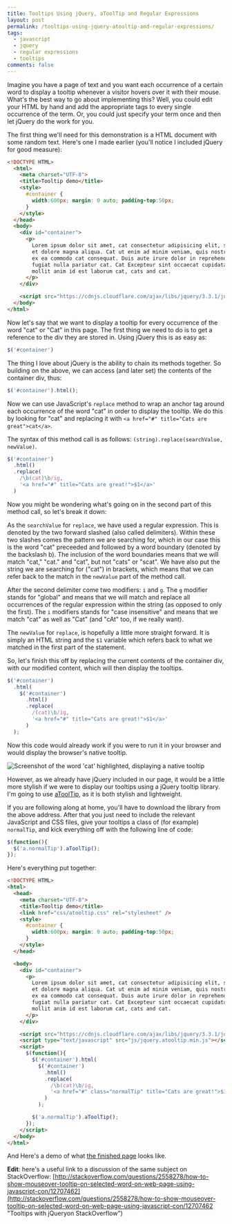 ```yaml
---
title: Tooltips Using jQuery, aToolTip and Regular Expressions
layout: post
permalink: /tooltips-using-jquery-atooltip-and-regular-expressions/
tags:
  - javascript
  - jquery
  - regular expressions
  - tooltips
comments: false
---
```


Imagine you have a page of text and you want each occurrence of a certain word to display a tooltip whenever a visitor hovers over it with their mouse. What's the best way to go about implementing this? Well, you could edit your HTML by hand and add the appropriate tags to every single occurrence of the term. Or, you could just specify your term once and then let jQuery do the work for you.

The first thing we'll need for this demonstration is a HTML document with some random text. Here's one I made earlier (you'll notice I included jQuery for good measure):

```html
<!DOCTYPE HTML>
  <html>
    <meta charset="UTF-8">
    <title>Tooltip demo</title>
    <style>
      #container {
        width:600px; margin: 0 auto; padding-top:50px;
      }
    </style>
  </head>
  <body>
    <div id="container">
      <p>
        Lorem ipsum dolor sit amet, cat consectetur adipisicing elit, sed do eiusmod tempor cat incididunt ut labore
        et dolore magna aliqua. Cat ut enim ad minim veniam, quis nostrud exercitation ullamco laboris nisi ut aliquip
        ex ea commodo cat consequat. Duis aute irure dolor in reprehenderit in voluptate velit esse cillum dolore eu cat
        fugiat nulla pariatur cat. Cat Excepteur sint occaecat cupidatat non proident, sunt in culpa qui officia deserunt
        mollit anim id est laborum cat, cats and cat.
      </p>
    </div>

    <script src="https://cdnjs.cloudflare.com/ajax/libs/jquery/3.3.1/jquery.min.js"></script>
  </body>
</html>
```

Now let's say that we want to display a tooltip for every occurrence of the word "cat" or "Cat" in this page. The first thing we need to do is to get a reference to the div they are stored in. Using jQuery this is as easy as:

```js
$('#container')
```

The thing I love about jQuery is the ability to chain its methods together. So building on the above, we can access (and later set) the contents of the container div, thus:

```js
$('#container').html();
```

Now we can use JavaScript's `replace` method to wrap an anchor tag around each occurrence of the word "cat" in order to display the tooltip. We do this by looking for "cat" and replacing it with `<a href="#" title="Cats are great">cat</a>`.

The syntax of this method call is as follows: `(string).replace(searchValue, newValue)`.

```js
$('#container')
  .html()
  .replace(
    /\b(cat)\b/ig,
    '<a href="#" title="Cats are great!">$1</a>'
  )
```

Now you might be wondering what's going on in the second part of this method call, so let's break it down:

As the `searchValue` for `replace`, we have used a regular expression. This is denoted by the two forward slashed (also called delimiters). Within these two slashes comes the pattern we are searching for, which in our case this is the word "cat" preceeded and followed by a word boundary (denoted by the backslash b). The inclusion of the word boundaries means that we will match "cat," "cat." and "cat", but not "cats" or "scat". We have also put the string we are searching for ("cat") in brackets, which means that we can refer back to the match in the `newValue` part of the method call.

After the second delimiter come two modifiers: `i` and `g`. The `g` modifier stands for "global" and means that we will match and replace all occurrences of the regular expression within the string (as opposed to only the first). The `i` modifiers stands for "case insensitive" and means that we match "cat" as well as "Cat" (and "cAt" too, if we really want).

The `newValue` for `replace`, is hopefully a little more straight forward. It is simply an HTML string and the `$1` variable which refers back to what we matched in the first part of the statement.

So, let's finish this off by replacing the current contents of the container div, with our modified content, which will then display the tooltips.

```js
$('#container')
  .html(
    $('#container')
      .html()
      .replace(
        /(cat)\b/ig,
        '<a href="#" title="Cats are great!">$1</a>'
      )
  );
```

Now this code would already work if you were to run it in your browser and would display the browser's native tooltip.

![Screenshot of the word 'cat' highlighted, displaying a native tooltip](https://res.cloudinary.com/hibbard/image/upload/v1528961806/tooltips_screenshot.png "Screenshot of the word 'cat' highlighted, displaying a native tooltip")

However, as we already have jQuery included in our page, it would be a little more stylish if we were to display our tooltips using a jQuery tooltip library. I'm going to use [aToolTip](https://github.com/ItsMeAra/aToolTip "aToolTip home page"), as it is both stylish and lightweight.

If you are following along at home, you'll have to download the library from the above address. After that you just need to include the relevant JavaScript and CSS files, give your tooltips a class of (for example) `normalTip`, and kick everything off with the following line of code:

```js
$(function(){
  $('a.normalTip').aToolTip();
});
```

Here's everything put together:

```html
<!DOCTYPE HTML>
<html>
  <head>
    <meta charset="UTF-8">
    <title>Tooltip demo</title>
    <link href="css/atooltip.css" rel="stylesheet" />
    <style>
      #container {
        width:600px; margin: 0 auto; padding-top:50px;
      }
    </style>
  </head>

  <body>
    <div id="container">
      <p>
        Lorem ipsum dolor sit amet, cat consectetur adipisicing elit, sed do eiusmod tempor cat incididunt ut labore
        et dolore magna aliqua. Cat ut enim ad minim veniam, quis nostrud exercitation ullamco laboris nisi ut aliquip
        ex ea commodo cat consequat. Duis aute irure dolor in reprehenderit in voluptate velit esse cillum dolore eu cat
        fugiat nulla pariatur cat. Cat Excepteur sint occaecat cupidatat non proident, sunt in culpa qui officia deserunt
        mollit anim id est laborum cat, cats and cat.
      </p>
    </div>

    <script src="https://cdnjs.cloudflare.com/ajax/libs/jquery/3.3.1/jquery.min.js"></script>
    <script type="text/javascript" src="js/jquery.atooltip.min.js"></script>
    <script>
      $(function(){
        $('#container').html(
          $('#container')
            .html()
            .replace(
              /\b(cat)\b/ig,
              '<a href="#" class="normalTip" title="Cats are great!">$1</a>'
            )
          );

        $('a.normalTip').aToolTip();
      });
    </script>
  </body>
</html>
```

And Here's a demo of what [the finished page](http://hibbard.eu/demos/aToolTip/ "The finished tooltip demo") looks like.

**Edit**: here's a useful link to a discussion of the same subject on StackOverflow: [http://stackoverflow.com/questions/2558278/how-to-show-mouseover-tooltip-on-selected-word-on-web-page-using-javascript-con/12707462](http://stackoverflow.com/questions/2558278/how-to-show-mouseover-tooltip-on-selected-word-on-web-page-using-javascript-con/12707462 "Tooltips with jQueryon StackOverflow")
